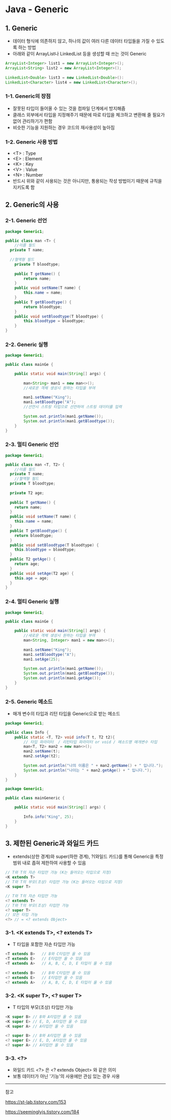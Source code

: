 # Java - Generic

## 1. Generic
- 데이터 형식에 의존하지 않고, 하나의 값이 여러 다른 데이터 타입들을 가질 수 있도록 하는 방법
- 아래와 같이 ArrayList나 LinkedList 등을 생성할 때 쓰는 것이 Generic

```java
ArrayList<Integer> list1 = new ArrayList<Integer>();
ArrayList<String> list2 = new ArrayList<Integer>();
 
LinkedList<Double> list3 = new LinkedList<Double>():
LinkedList<Character> list4 = new LinkedList<Character>();
```

### 1-1. Generic의 장점
  - 잘못된 타입이 들어올 수 있는 것을 컴파일 단계에서 방지해줌
  - 클래스 외부에서 타입을 지정해주기 때문에 따로 타입을 체크하고 변환해 줄 필요가 없어 관리하기가 편함
  - 비슷한 기능을 지원하는 경우 코드의 재사용성이 높아짐

### 1-2. Generic 사용 방법
- \<T> : Type
- \<E> : Element
- \<K> : Key
- \<V> : Value
- \<N> : Number
- 반드시 위와 같이 사용되는 것은 아니지만, 통용되는 작성 방법이기 때문에 규칙을 지키도록 함

## 2. Generic의 사용

### 2-1. Generic 선언

```java
package Generic1;

public class man <T> {
	//이름 필드
  private T name;
	
  //혈액형 필드
	private T bloodtype;
	
	public T getName() {
		return name;
	}
	public void setName(T name) {
		this.name = name;
	}
	public T getBloodtype() {
		return bloodtype;
	}
	public void setBloodtype(T bloodtype) {
		this.bloodtype = bloodtype;
	}
}
```

### 2-2. Generic 실행

```java
package Generic1;

public class mainGe {

	public static void main(String[] args) {
		
		man<String> man1 = new man<>();
		//새로운 객체 생성시 원하는 타입을 부여
		
		man1.setName("King");
		man1.setBloodtype("A");
		//선언시 스트링 타입으로 선언하여 스트링 데이터를 입력
		
		System.out.println(man1.getName());
		System.out.println(man1.getBloodtype());
	}
}
```

### 2-3. 멀티 Generic 선언

```java
package Generic1;

public class man <T, T2> {
	//이름 필드
  private T name;
	//혈액형 필드
  private T bloodtype;
	
  private T2 age;
	
  public T getName() {
    return name;
  }
  public void setName(T name) {
    this.name = name;
  }
  public T getBloodtype() {
    return bloodtype;
  }
  public void setBloodtype(T bloodtype) {
    this.bloodtype = bloodtype;
  }
  public T2 getAge() {
    return age;
  }
  public void setAge(T2 age) {
    this.age = age;
  }
}
```

### 2-4. 멀티 Generic 실행

```java
package Generic1;

public class mainGe {

	public static void main(String[] args) {
		//새로운 객체 생성시 원하는 타입을 부여
		man<String, Integer> man1 = new man<>();
		
		man1.setName("King");
		man1.setBloodtype("A");
		man1.setAge(25);
		
		System.out.println(man1.getName());
		System.out.println(man1.getBloodtype());
		System.out.println(man1.getAge());
	}
}
```

### 2-5. Generic 메소드
- 매개 변수의 타입과 리턴 타입을 Generic으로 받는 메소드

```java
package Generic1;

public class Info {
	public static <T, T2> void info(T t, T2 t2){
		// 타입 파라미터  / 리턴타입 파라미터 or void / 메소드명 매개변수 타입
		man<T, T2> man2 = new man<>();
		man2.setName(t);
		man2.setAge(t2);
		
		System.out.println("나의 이름은 " + man2.getName() + " 입니다.");
		System.out.println("나이는 " + man2.getAge() + " 입니다.");
	}
}
```
```java
package Generic1;

public class mainGeneric {

	public static void main(String[] args) {
		
		Info.info("King", 25);
	}
}
```

## 3. 제한된 Generic과 와일드 카드
- extends(상한 경계)와 super(하한 경계), ?(와일드 카드)를 통해 Generic을 특정 범위 내로 좁혀 제한하여 사용할 수 있음
```java
// T와 T의 자손 타입만 가능 (K는 들어오는 타입으로 지정)
<K extends T>
// T와 T의 부모(조상) 타입만 가능 (K는 들어오는 타입으로 지정)
<K super T>

// T와 T의 자손 타입만 가능
<? extends T>
// T와 T의 부모(조상) 타입만 가능
<? super T>
// 모든 타입 가능 
<?> // = <? extends Object>
```

### 3-1. \<K extends T>, \<? extends T>
- T 타입을 포함한 자손 타입만 가능
```java
<T extends B>	// B와 C타입만 올 수 있음
<T extends E>	// E타입만 올 수 있음
<T extends A>	// A, B, C, D, E 타입이 올 수 있음
 
<? extends B>	// B와 C타입만 올 수 있음
<? extends E>	// E타입만 올 수 있음
<? extends A>	// A, B, C, D, E 타입이 올 수 있음
```

### 3-2. \<K super T>, \<? super T>
- T 타입의 부모(조상) 타입만 가능
```java
<K super B>	// B와 A타입만 올 수 있음
<K super E>	// E, D, A타입만 올 수 있음
<K super A>	// A타입만 올 수 있음
 
<? super B>	// B와 A타입만 올 수 있음
<? super E>	// E, D, A타입만 올 수 있음
<? super A>	// A타입만 올 수 있음
```

### 3-3. \<?> 
- 와일드 카드 <?> 은 <? extends Object> 와 같은 의미
- 보통 데이터가 아닌 '기능'의 사용에만 관심 있는 경우 사용

---
참고

https://st-lab.tistory.com/153

https://seeminglyjs.tistory.com/184
